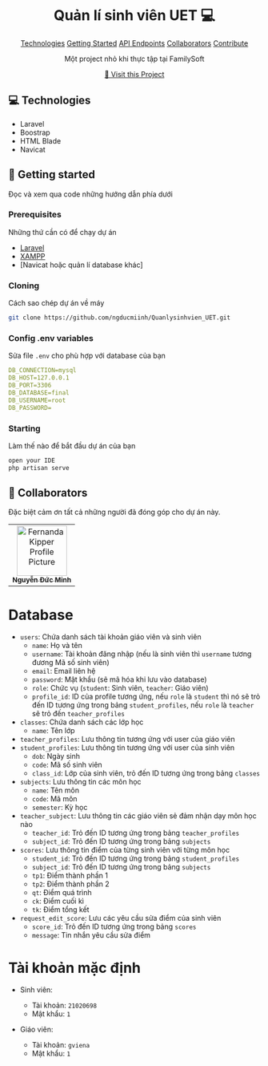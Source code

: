
<h1 align="center" style="font-weight: bold;">Quản lí sinh viên UET 💻</h1>

<p align="center">
<a href="#tech">Technologies</a>
<a href="#started">Getting Started</a>
<a href="#routes">API Endpoints</a>
<a href="#colab">Collaborators</a>
<a href="#contribute">Contribute</a> 
</p>


<p align="center">Một project nhỏ khi thực tập tại FamilySoft</p>


<p align="center">
<a href="https://github.com/ngducmiinh/Quanlysinhvien_UET">📱 Visit this Project</a>
</p>

<h2 id="technologies">💻 Technologies</h2>

- Laravel
- Boostrap
- HTML Blade
- Navicat

<h2 id="started">🚀 Getting started</h2>

Đọc và xem qua code những hướng dẫn phía dưới

<h3>Prerequisites</h3>

Những thứ cần có để chạy dự án

- [Laravel](https://laravel.com/)
- [XAMPP](https://www.apachefriends.org/download.html)
- [Navicat hoặc quản lí database khác]
<h3>Cloning</h3>

Cách sao chép dự án về máy

```bash
git clone https://github.com/ngducmiinh/Quanlysinhvien_UET.git
```

<h3>Config .env variables</h2>

Sửa file `.env` cho phù hợp với database của bạn

```yaml
DB_CONNECTION=mysql
DB_HOST=127.0.0.1
DB_PORT=3306
DB_DATABASE=final
DB_USERNAME=root
DB_PASSWORD=
```

<h3>Starting</h3>

Làm thế nào để bắt đầu dự án của bạn

```bash
open your IDE
php artisan serve
```

<h2 id="colab">🤝 Collaborators</h2>

<p>Đặc biệt cảm ơn tất cả những người đã đóng góp cho dự án này.</p>
<table>
<tr>

<td align="center">
<a href="https://github.com/ngducmiinh">
<img src="https://avatars.githubusercontent.com/u/130099547?v=4" width="100px;" alt="Fernanda Kipper Profile Picture"/><br>
<sub>
<b>Nguyễn Đức Minh</b>
</sub>
</a>
</td>


</tr>
</table>

# Database
- `users`: Chứa danh sách tài khoản giáo viên và sinh viên
    - `name`: Họ và tên
    - `username`: Tài khoản đăng nhập (nếu là sinh viên thì `username` tương đương Mã số sinh viên)
    - `email`: Email liên hệ
    - `password`: Mật khẩu (sẽ mã hóa khi lưu vào database)
    - `role`: Chức vụ (`student`: Sinh viên, `teacher`: Giáo viên)
    - `profile_id`: ID của profile tương ứng, nếu `role` là `student` thì nó sẽ trỏ đến ID tương ứng trong bảng `student_profiles`, nếu `role` là `teacher` sẽ trỏ đến `teacher_profiles`
- `classes`: Chứa danh sách các lớp học
    - `name`: Tên lớp
- `teacher_profiles`: Lưu thông tin tương ứng với user của giáo viên
- `student_profiles`: Lưu thông tin tương ứng với user của sinh viên
    - `dob`: Ngày sinh
    - `code`: Mã số sinh viên
    - `class_id`: Lớp của sinh viên, trỏ đến ID tương ứng trong bảng `classes`
- `subjects`: Lưu thông tin các môn học
    - `name`: Tên môn
    - `code`: Mã môn
    - `semester`: Kỳ học
- `teacher_subject`: Lưu thông tin các giáo viên sẻ đảm nhận dạy môn học nào
    - `teacher_id`: Trỏ đến ID tương ứng trong bảng `teacher_profiles`
    - `subject_id`: Trỏ đến ID tương ứng trong bảng `subjects`
- `scores`: Lưu thông tin điểm của từng sinh viên với từng môn học
    - `student_id`: Trỏ đến ID tương ứng trong bảng `student_profiles`
    - `subject_id`: Trỏ đến ID tương ứng trong bảng `subjects`
    - `tp1`: Điểm thành phần 1
    - `tp2`: Điểm thành phần 2
    - `qt`: Điểm quá trình
    - `ck`: Điểm cuối kì
    - `tk`: Điểm tổng kết
- `request_edit_score`: Lưu các yêu cầu sửa điểm của sinh viên
    - `score_id`: Trỏ đến ID tương ứng trong bảng `scores`
    - `message`: Tin nhắn yêu cầu sửa điểm

# Tài khoản mặc định
- Sinh viên:
    - Tài khoản: `21020698`
    - Mật khẩu: `1`

- Giáo viên:
    - Tài khoản: `gviena`
    - Mật khẩu: `1`
